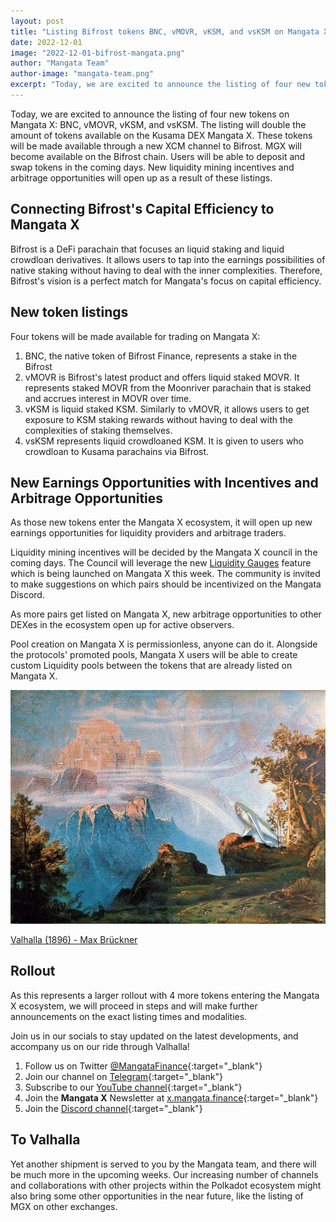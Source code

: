 ```yaml
---
layout: post
title: "Listing Bifrost tokens BNC, vMOVR, vKSM, and vsKSM on Mangata X"
date: 2022-12-01
image: "2022-12-01-bifrost-mangata.png"
author: "Mangata Team"
author-image: "mangata-team.png"
excerpt: "Today, we are excited to announce the listing of four new tokens on Mangata X: BNC, vMOVR, vKSM, and vsKSM. The listing will double the amount of tokens available on the Kusama DEX Mangata X. These tokens will be made available through a new XCM channel to Bifrost. Users will be able to deposit and swap tokens in the coming days. New liquidity mining incentives and arbitrage opportunities will open up as a result of these listings."
---
```


Today, we are excited to announce the listing of four new tokens on Mangata X: BNC, vMOVR, vKSM, and vsKSM. The listing will double the amount of tokens available on the Kusama DEX Mangata X. These tokens will be made available through a new XCM channel to Bifrost. MGX will become available on the Bifrost chain. Users will be able to deposit and swap tokens in the coming days. New liquidity mining incentives and arbitrage opportunities will open up as a result of these listings.

## Connecting Bifrost's Capital Efficiency to Mangata X
Bifrost is a DeFi parachain that focuses an liquid staking and liquid crowdloan derivatives. It allows users to tap into the earnings possibilities of native staking without having to deal with the inner complexities. Therefore, Bifrost's vision is a perfect match for Mangata's focus on capital efficiency.

## New token listings
Four tokens will be made available for trading on Mangata X:
1. BNC, the native token of Bifrost Finance, represents a stake in the Bifrost
2. vMOVR is Bifrost's latest product and offers liquid staked MOVR. It represents staked MOVR from the Moonriver parachain that is staked and accrues interest in MOVR over time. 
3. vKSM is liquid staked KSM. Similarly to vMOVR, it allows users to get exposure to KSM staking rewards without having to deal with the complexities of staking themselves.
4. vsKSM represents liquid crowdloaned KSM. It is given to users who crowdloan to Kusama parachains via Bifrost.

## New Earnings Opportunities with Incentives and Arbitrage Opportunities
As those new tokens enter the Mangata X ecosystem, it will open up new earnings opportunities for liquidity providers and arbitrage traders.

Liquidity mining incentives will be decided by the Mangata X council in the coming days. The Council will leverage the new [Liquidity Gauges]() feature which is being launched on Mangata X this week. The community is invited to make suggestions on which pairs should be incentivized on the Mangata Discord.

As more pairs get listed on Mangata X, new arbitrage opportunities to other DEXes in the ecosystem open up for active observers.

Pool creation on Mangata X is permissionless, anyone can do it. Alongside the protocols' promoted pools, Mangata X users will be able to create custom Liquidity pools between the tokens that are already listed on Mangata X.

![airwhale valhalla.png](/assets/posts/2022-12-01-airwhale-valhalla.png)

[Valhalla (1896) - Max Brückner](https://commons.wikimedia.org/wiki/File:Walhalla_(1896)_by_Max_Br%C3%BCckner.jpg)

## Rollout
As this represents a larger rollout with 4 more tokens entering the Mangata X ecosystem, we will proceed in steps and will make further announcements on the exact listing times and modalities.

Join us in our socials to stay updated on the latest developments, and accompany us on our ride through Valhalla!

1. Follow us on Twitter [@MangataFinance](https://twitter.com/MangataFinance){:target="\_blank"}
2. Join our channel on [Telegram](https://t.me/mgtfi){:target="\_blank"} 
3. Subscribe to our [YouTube channel](http://youtube.com/c/MangataFinance){:target="\_blank"}
4. Join the **Mangata X** Newsletter at [x.mangata.finance](https://x.mangata.finance/){:target="\_blank"}
5. Join the [Discord channel](https://discord.gg/mangata){:target="\_blank"}

## To Valhalla

Yet another shipment is served to you by the Mangata team, and there will be much more in the upcoming weeks. Our increasing number of channels and collaborations with other projects within the Polkadot ecosystem might also bring some other opportunities in the near future, like the listing of MGX on other exchanges.
